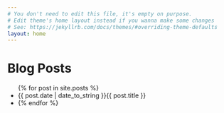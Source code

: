 ```yaml
---
# You don't need to edit this file, it's empty on purpose.
# Edit theme's home layout instead if you wanna make some changes
# See: https://jekyllrb.com/docs/themes/#overriding-theme-defaults
layout: home
---
```

<div id="home">
    <h1>Blog Posts</h1>
    <ul class ="posts">
        {% for post in site.posts %}
            <li><span>{{ post.date | date_to_string }}</span? &raquo; <a href="{{ site.baseurl }}{{ post.url }}">{{ post.title }}</a><li>
        {% endfor %}
    </ul>
</div>
 
